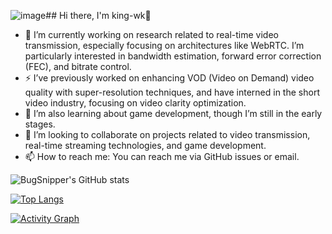 ![image](https://github.com/user-attachments/assets/3a7542d2-0b74-4202-830f-e2437da0fdd0)## Hi there, I'm king-wk👋

- 🔭 I’m currently working on research related to real-time video transmission, especially focusing on architectures like WebRTC. I’m particularly interested in bandwidth estimation, forward error correction (FEC), and bitrate control.
- ⚡ I’ve previously worked on enhancing VOD (Video on Demand) video quality with super-resolution techniques, and have interned in the short video industry, focusing on video clarity optimization.
- 🌱 I’m also learning about game development, though I’m still in the early stages.
- 👯 I’m looking to collaborate on projects related to video transmission, real-time streaming technologies, and game development.
- 📫 How to reach me: You can reach me via GitHub issues or email.


![BugSnipper's GitHub stats](https://github-readme-stats-git-masterrstaa-rickstaa.vercel.app/api?username=king-wk&show_icons=true&theme=dracula&include_all_commits=false)

[![Top Langs](https://github-readme-stats-git-masterrstaa-rickstaa.vercel.app/api/top-langs/?username=king-wk&layout=compact&theme=dracula&include_all_commits=true&count_private=true)](https://github.com/anuraghazra/github-readme-stats)

[![Activity Graph](https://github-readme-activity-graph.vercel.app/graph?username=king-wk&theme=dracula&hide_border=true&days=15&area=true)](https://github.com/Ashutosh00710/github-readme-activity-graph)
